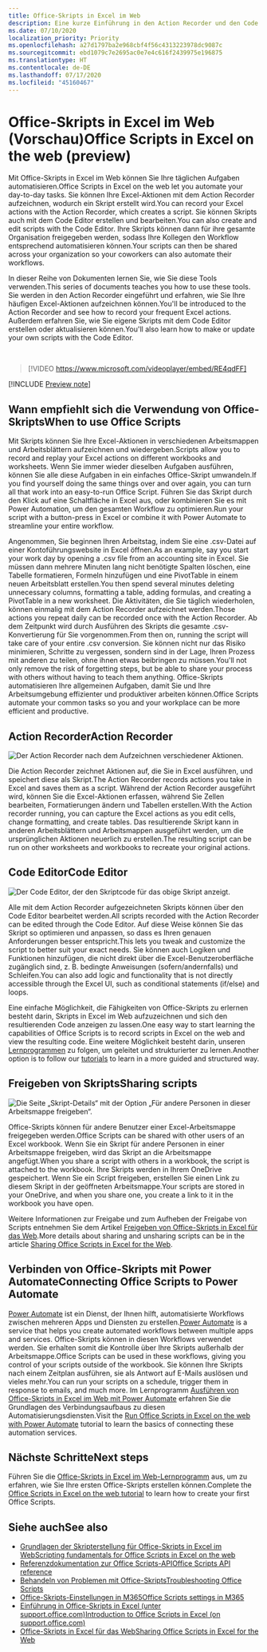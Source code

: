 ```yaml
---
title: Office-Skripts in Excel im Web
description: Eine kurze Einführung in den Action Recorder und den Code Editor für Office-Skripts.
ms.date: 07/10/2020
localization_priority: Priority
ms.openlocfilehash: a27d1797ba2e968cbf4f56c4313223978dc9087c
ms.sourcegitcommit: ebd1079c7e2695ac0e7e4c616f2439975e196875
ms.translationtype: HT
ms.contentlocale: de-DE
ms.lasthandoff: 07/17/2020
ms.locfileid: "45160467"
---
```

# <a name="office-scripts-in-excel-on-the-web-preview"></a><span data-ttu-id="80c1c-103">Office-Skripts in Excel im Web (Vorschau)</span><span class="sxs-lookup"><span data-stu-id="80c1c-103">Office Scripts in Excel on the web (preview)</span></span>

<span data-ttu-id="80c1c-104">Mit Office-Skripts in Excel im Web können Sie Ihre täglichen Aufgaben automatisieren.</span><span class="sxs-lookup"><span data-stu-id="80c1c-104">Office Scripts in Excel on the web let you automate your day-to-day tasks.</span></span> <span data-ttu-id="80c1c-105">Sie können Ihre Excel-Aktionen mit dem Action Recorder aufzeichnen, wodurch ein Skript erstellt wird.</span><span class="sxs-lookup"><span data-stu-id="80c1c-105">You can record your Excel actions with the Action Recorder, which creates a script.</span></span> <span data-ttu-id="80c1c-106">Sie können Skripts auch mit dem Code Editor erstellen und bearbeiten.</span><span class="sxs-lookup"><span data-stu-id="80c1c-106">You can also create and edit scripts with the Code Editor.</span></span> <span data-ttu-id="80c1c-107">Ihre Skripts können dann für ihre gesamte Organisation freigegeben werden, sodass Ihre Kollegen den Workflow entsprechend automatisieren können.</span><span class="sxs-lookup"><span data-stu-id="80c1c-107">Your scripts can then be shared across your organization so your coworkers can also automate their workflows.</span></span>

<span data-ttu-id="80c1c-108">In dieser Reihe von Dokumenten lernen Sie, wie Sie diese Tools verwenden.</span><span class="sxs-lookup"><span data-stu-id="80c1c-108">This series of documents teaches you how to use these tools.</span></span> <span data-ttu-id="80c1c-109">Sie werden in den Action Recorder eingeführt und erfahren, wie Sie Ihre häufigen Excel-Aktionen aufzeichnen können.</span><span class="sxs-lookup"><span data-stu-id="80c1c-109">You'll be introduced to the Action Recorder and see how to record your frequent Excel actions.</span></span> <span data-ttu-id="80c1c-110">Außerdem erfahren Sie, wie Sie eigene Skripts mit dem Code Editor erstellen oder aktualisieren können.</span><span class="sxs-lookup"><span data-stu-id="80c1c-110">You'll also learn how to make or update your own scripts with the Code Editor.</span></span>

<br>

> [!VIDEO https://www.microsoft.com/videoplayer/embed/RE4qdFF]

[!INCLUDE [Preview note](../includes/preview-note.md)]

## <a name="when-to-use-office-scripts"></a><span data-ttu-id="80c1c-111">Wann empfiehlt sich die Verwendung von Office-Skripts</span><span class="sxs-lookup"><span data-stu-id="80c1c-111">When to use Office Scripts</span></span>

<span data-ttu-id="80c1c-112">Mit Skripts können Sie Ihre Excel-Aktionen in verschiedenen Arbeitsmappen und Arbeitsblättern aufzeichnen und wiedergeben.</span><span class="sxs-lookup"><span data-stu-id="80c1c-112">Scripts allow you to record and replay your Excel actions on different workbooks and worksheets.</span></span> <span data-ttu-id="80c1c-113">Wenn Sie immer wieder dieselben Aufgaben ausführen, können Sie alle diese Aufgaben in ein einfaches Office-Skript umwandeln.</span><span class="sxs-lookup"><span data-stu-id="80c1c-113">If you find yourself doing the same things over and over again, you can turn all that work into an easy-to-run Office Script.</span></span> <span data-ttu-id="80c1c-114">Führen Sie das Skript durch den Klick auf eine Schaltfläche in Excel aus, oder kombinieren Sie es mit Power Automation, um den gesamten Workflow zu optimieren.</span><span class="sxs-lookup"><span data-stu-id="80c1c-114">Run your script with a button-press in Excel or combine it with Power Automate to streamline your entire workflow.</span></span>

<span data-ttu-id="80c1c-115">Angenommen, Sie beginnen Ihren Arbeitstag, indem Sie eine .csv-Datei auf einer Kontoführungswebsite in Excel öffnen.</span><span class="sxs-lookup"><span data-stu-id="80c1c-115">As an example, say you start your work day by opening a .csv file from an accounting site in Excel.</span></span> <span data-ttu-id="80c1c-116">Sie müssen dann mehrere Minuten lang nicht benötigte Spalten löschen, eine Tabelle formatieren, Formeln hinzufügen und eine PivotTable in einem neuen Arbeitsblatt erstellen.</span><span class="sxs-lookup"><span data-stu-id="80c1c-116">You then spend several minutes deleting unnecessary columns, formatting a table, adding formulas, and creating a PivotTable in a new worksheet.</span></span> <span data-ttu-id="80c1c-117">Die Aktivitäten, die Sie täglich wiederholen, können einmalig mit dem Action Recorder aufzeichnet werden.</span><span class="sxs-lookup"><span data-stu-id="80c1c-117">Those actions you repeat daily can be recorded once with the Action Recorder.</span></span> <span data-ttu-id="80c1c-118">Ab dem Zeitpunkt wird durch Ausführen des Skripts die gesamte .csv-Konvertierung für Sie vorgenommen.</span><span class="sxs-lookup"><span data-stu-id="80c1c-118">From then on, running the script will take care of your entire .csv conversion.</span></span> <span data-ttu-id="80c1c-119">Sie können nicht nur das Risiko minimieren, Schritte zu vergessen, sondern sind in der Lage, Ihren Prozess mit anderen zu teilen, ohne ihnen etwas beibringen zu müssen.</span><span class="sxs-lookup"><span data-stu-id="80c1c-119">You'll not only remove the risk of forgetting steps, but be able to share your process with others without having to teach them anything.</span></span> <span data-ttu-id="80c1c-120">Office-Skripts automatisieren Ihre allgemeinen Aufgaben, damit Sie und Ihre Arbeitsumgebung effizienter und produktiver arbeiten können.</span><span class="sxs-lookup"><span data-stu-id="80c1c-120">Office Scripts automate your common tasks so you and your workplace can be more efficient and productive.</span></span>

## <a name="action-recorder"></a><span data-ttu-id="80c1c-121">Action Recorder</span><span class="sxs-lookup"><span data-stu-id="80c1c-121">Action Recorder</span></span>

![Der Action Recorder nach dem Aufzeichnen verschiedener Aktionen.](../images/action-recorder-intro.png)

<span data-ttu-id="80c1c-123">Die Action Recorder zeichnet Aktionen auf, die Sie in Excel ausführen, und speichert diese als Skript.</span><span class="sxs-lookup"><span data-stu-id="80c1c-123">The Action Recorder records actions you take in Excel and saves them as a script.</span></span> <span data-ttu-id="80c1c-124">Während der Action Recorder ausgeführt wird, können Sie die Excel-Aktionen erfassen, während Sie Zellen bearbeiten, Formatierungen ändern und Tabellen erstellen.</span><span class="sxs-lookup"><span data-stu-id="80c1c-124">With the Action recorder running, you can capture the Excel actions as you edit cells, change formatting, and create tables.</span></span> <span data-ttu-id="80c1c-125">Das resultierende Skript kann in anderen Arbeitsblättern und Arbeitsmappen ausgeführt werden, um die ursprünglichen Aktionen neuerlich zu erstellen.</span><span class="sxs-lookup"><span data-stu-id="80c1c-125">The resulting script can be run on other worksheets and workbooks to recreate your original actions.</span></span>

## <a name="code-editor"></a><span data-ttu-id="80c1c-126">Code Editor</span><span class="sxs-lookup"><span data-stu-id="80c1c-126">Code Editor</span></span>

![Der Code Editor, der den Skriptcode für das obige Skript anzeigt.](../images/code-editor-intro.png)

<span data-ttu-id="80c1c-128">Alle mit dem Action Recorder aufgezeichneten Skripts können über den Code Editor bearbeitet werden.</span><span class="sxs-lookup"><span data-stu-id="80c1c-128">All scripts recorded with the Action Recorder can be edited through the Code Editor.</span></span> <span data-ttu-id="80c1c-129">Auf diese Weise können Sie das Skript so optimieren und anpassen, so dass es Ihren genauen Anforderungen besser entspricht.</span><span class="sxs-lookup"><span data-stu-id="80c1c-129">This lets you tweak and customize the script to better suit your exact needs.</span></span> <span data-ttu-id="80c1c-130">Sie können auch Logiken und Funktionen hinzufügen, die nicht direkt über die Excel-Benutzeroberfläche zugänglich sind, z. B. bedingte Anweisungen (sofern/andernfalls) und Schleifen.</span><span class="sxs-lookup"><span data-stu-id="80c1c-130">You can also add logic and functionality that is not directly accessible through the Excel UI, such as conditional statements (if/else) and loops.</span></span>

<span data-ttu-id="80c1c-131">Eine einfache Möglichkeit, die Fähigkeiten von Office-Skripts zu erlernen besteht darin, Skripts in Excel im Web aufzuzeichnen und sich den resultierenden Code anzeigen zu lassen.</span><span class="sxs-lookup"><span data-stu-id="80c1c-131">One easy way to start learning the capabilities of Office Scripts is to record scripts in Excel on the web and view the resulting code.</span></span> <span data-ttu-id="80c1c-132">Eine weitere Möglichkeit besteht darin, unseren [Lernprogrammen](../tutorials/excel-tutorial.md) zu folgen, um geleitet und strukturierter zu lernen.</span><span class="sxs-lookup"><span data-stu-id="80c1c-132">Another option is to follow our [tutorials](../tutorials/excel-tutorial.md) to learn in a more guided and structured way.</span></span>

## <a name="sharing-scripts"></a><span data-ttu-id="80c1c-133">Freigeben von Skripts</span><span class="sxs-lookup"><span data-stu-id="80c1c-133">Sharing scripts</span></span>

![Die Seite „Skript-Details“ mit der Option „Für andere Personen in dieser Arbeitsmappe freigeben“.](../images/script-sharing.png)

<span data-ttu-id="80c1c-135">Office-Skripts können für andere Benutzer einer Excel-Arbeitsmappe freigegeben werden.</span><span class="sxs-lookup"><span data-stu-id="80c1c-135">Office Scripts can be shared with other users of an Excel workbook.</span></span> <span data-ttu-id="80c1c-136">Wenn Sie ein Skript für andere Personen in einer Arbeitsmappe freigeben, wird das Skript an die Arbeitsmappe angefügt.</span><span class="sxs-lookup"><span data-stu-id="80c1c-136">When you share a script with others in a workbook, the script is attached to the workbook.</span></span> <span data-ttu-id="80c1c-137">Ihre Skripts werden in Ihrem OneDrive gespeichert. Wenn Sie ein Script freigeben, erstellen Sie einen Link zu diesem Skript in der geöffneten Arbeitsmappe.</span><span class="sxs-lookup"><span data-stu-id="80c1c-137">Your scripts are stored in your OneDrive, and when you share one, you create a link to it in the workbook you have open.</span></span>

<span data-ttu-id="80c1c-138">Weitere Informationen zur Freigabe und zum Aufheben der Freigabe von Scripts entnehmen Sie dem Artikel [Freigeben von Office-Skripts in Excel für das Web](https://support.microsoft.com/office/sharing-office-scripts-in-excel-for-the-web-226eddbc-3a44-4540-acfe-fccda3d1122b?storagetype=live&ui=en-US&rs=en-US&ad=US).</span><span class="sxs-lookup"><span data-stu-id="80c1c-138">More details about sharing and unsharing scripts can be in the article [Sharing Office Scripts in Excel for the Web](https://support.microsoft.com/office/sharing-office-scripts-in-excel-for-the-web-226eddbc-3a44-4540-acfe-fccda3d1122b?storagetype=live&ui=en-US&rs=en-US&ad=US).</span></span>

## <a name="connecting-office-scripts-to-power-automate"></a><span data-ttu-id="80c1c-139">Verbinden von Office-Skripts mit Power Automate</span><span class="sxs-lookup"><span data-stu-id="80c1c-139">Connecting Office Scripts to Power Automate</span></span>

<span data-ttu-id="80c1c-140">[Power Automate](https://flow.microsoft.com/) ist ein Dienst, der Ihnen hilft, automatisierte Workflows zwischen mehreren Apps und Diensten zu erstellen.</span><span class="sxs-lookup"><span data-stu-id="80c1c-140">[Power Automate](https://flow.microsoft.com/) is a service that helps you create automated workflows between multiple apps and services.</span></span> <span data-ttu-id="80c1c-141">Office-Skripts können in diesen Workflows verwendet werden. Sie erhalten somit die Kontrolle über Ihre Skripts außerhalb der Arbeitsmappe.</span><span class="sxs-lookup"><span data-stu-id="80c1c-141">Office Scripts can be used in these workflows, giving you control of your scripts outside of the workbook.</span></span> <span data-ttu-id="80c1c-142">Sie können Ihre Skripts nach einem Zeitplan ausführen, sie als Antwort auf E-Mails auslösen und vieles mehr.</span><span class="sxs-lookup"><span data-stu-id="80c1c-142">You can run your scripts on a schedule, trigger them in response to emails, and much more.</span></span> <span data-ttu-id="80c1c-143">Im Lernprogramm [Ausführen von Office-Skripts in Excel im Web mit Power Automate](../tutorials/excel-power-automate-manual.md) erfahren Sie die Grundlagen des Verbindungsaufbaus zu diesen Automatisierungsdiensten.</span><span class="sxs-lookup"><span data-stu-id="80c1c-143">Visit the [Run Office Scripts in Excel on the web with Power Automate](../tutorials/excel-power-automate-manual.md) tutorial to learn the basics of connecting these automation services.</span></span>

## <a name="next-steps"></a><span data-ttu-id="80c1c-144">Nächste Schritte</span><span class="sxs-lookup"><span data-stu-id="80c1c-144">Next steps</span></span>

<span data-ttu-id="80c1c-145">Führen Sie die [Office-Skripts in Excel im Web-Lernprogramm](../tutorials/excel-tutorial.md) aus, um zu erfahren, wie Sie Ihre ersten Office-Skripts erstellen können.</span><span class="sxs-lookup"><span data-stu-id="80c1c-145">Complete the [Office Scripts in Excel on the web tutorial](../tutorials/excel-tutorial.md) to learn how to create your first Office Scripts.</span></span>

## <a name="see-also"></a><span data-ttu-id="80c1c-146">Siehe auch</span><span class="sxs-lookup"><span data-stu-id="80c1c-146">See also</span></span>

- [<span data-ttu-id="80c1c-147">Grundlagen der Skripterstellung für Office-Skripts in Excel im Web</span><span class="sxs-lookup"><span data-stu-id="80c1c-147">Scripting fundamentals for Office Scripts in Excel on the web</span></span>](../develop/scripting-fundamentals.md)
- [<span data-ttu-id="80c1c-148">Referenzdokumentation zur Office Scripts-API</span><span class="sxs-lookup"><span data-stu-id="80c1c-148">Office Scripts API reference</span></span>](/javascript/api/office-scripts/overview)
- [<span data-ttu-id="80c1c-149">Behandeln von Problemen mit Office-Skripts</span><span class="sxs-lookup"><span data-stu-id="80c1c-149">Troubleshooting Office Scripts</span></span>](../testing/troubleshooting.md)
- [<span data-ttu-id="80c1c-150">Office-Skripts-Einstellungen in M365</span><span class="sxs-lookup"><span data-stu-id="80c1c-150">Office Scripts settings in M365</span></span>](https://support.office.com/article/office-scripts-settings-in-m365-19d3c51a-6ca2-40ab-978d-60fa49554dcf)
- [<span data-ttu-id="80c1c-151">Einführung in Office-Skripts in Excel (unter support.office.com)</span><span class="sxs-lookup"><span data-stu-id="80c1c-151">Introduction to Office Scripts in Excel (on support.office.com)</span></span>](https://support.office.com/article/introduction-to-office-scripts-in-excel-9fbe283d-adb8-4f13-a75b-a81c6baf163a)
- [<span data-ttu-id="80c1c-152">Office-Skripts in Excel für das Web</span><span class="sxs-lookup"><span data-stu-id="80c1c-152">Sharing Office Scripts in Excel for the Web</span></span>](https://support.microsoft.com/office/sharing-office-scripts-in-excel-for-the-web-226eddbc-3a44-4540-acfe-fccda3d1122b?storagetype=live&ui=en-US&rs=en-US&ad=US)
